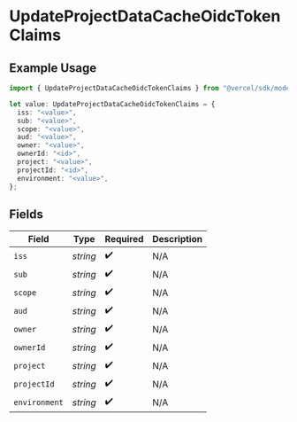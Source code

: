 # UpdateProjectDataCacheOidcTokenClaims

## Example Usage

```typescript
import { UpdateProjectDataCacheOidcTokenClaims } from "@vercel/sdk/models/operations/updateprojectdatacache.js";

let value: UpdateProjectDataCacheOidcTokenClaims = {
  iss: "<value>",
  sub: "<value>",
  scope: "<value>",
  aud: "<value>",
  owner: "<value>",
  ownerId: "<id>",
  project: "<value>",
  projectId: "<id>",
  environment: "<value>",
};
```

## Fields

| Field              | Type               | Required           | Description        |
| ------------------ | ------------------ | ------------------ | ------------------ |
| `iss`              | *string*           | :heavy_check_mark: | N/A                |
| `sub`              | *string*           | :heavy_check_mark: | N/A                |
| `scope`            | *string*           | :heavy_check_mark: | N/A                |
| `aud`              | *string*           | :heavy_check_mark: | N/A                |
| `owner`            | *string*           | :heavy_check_mark: | N/A                |
| `ownerId`          | *string*           | :heavy_check_mark: | N/A                |
| `project`          | *string*           | :heavy_check_mark: | N/A                |
| `projectId`        | *string*           | :heavy_check_mark: | N/A                |
| `environment`      | *string*           | :heavy_check_mark: | N/A                |